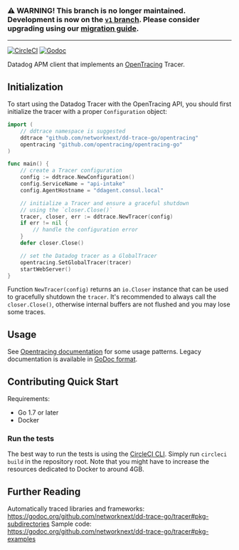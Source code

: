 ### :warning: WARNING! This branch is no longer maintained. Development is now on the [`v1` branch](https://github.com/networknext/dd-trace-go/tree/v1). Please consider upgrading using our [migration guide](https://github.com/networknext/dd-trace-go/blob/v1/MIGRATING.md).

---

[![CircleCI](https://circleci.com/gh/DataDog/dd-trace-go/tree/master.svg?style=svg)](https://circleci.com/gh/DataDog/dd-trace-go/tree/master)
[![Godoc](http://img.shields.io/badge/godoc-reference-blue.svg?style=flat)](https://godoc.org/github.com/networknext/dd-trace-go/opentracing)

Datadog APM client that implements an [OpenTracing](http://opentracing.io) Tracer.

## Initialization

To start using the Datadog Tracer with the OpenTracing API, you should first initialize the tracer with a proper `Configuration` object:

```go
import (
	// ddtrace namespace is suggested
	ddtrace "github.com/networknext/dd-trace-go/opentracing"
	opentracing "github.com/opentracing/opentracing-go"
)

func main() {
	// create a Tracer configuration
	config := ddtrace.NewConfiguration()
	config.ServiceName = "api-intake"
	config.AgentHostname = "ddagent.consul.local"

	// initialize a Tracer and ensure a graceful shutdown
	// using the `closer.Close()`
	tracer, closer, err := ddtrace.NewTracer(config)
	if err != nil {
		// handle the configuration error
	}
	defer closer.Close()

	// set the Datadog tracer as a GlobalTracer
	opentracing.SetGlobalTracer(tracer)
	startWebServer()
}
```

Function `NewTracer(config)` returns an `io.Closer` instance that can be used to gracefully shutdown the `tracer`. It's recommended to always call the `closer.Close()`, otherwise internal buffers are not flushed and you may lose some traces.

## Usage

See [Opentracing documentation](https://github.com/opentracing/opentracing-go) for some usage patterns. Legacy documentation is available in [GoDoc format](https://godoc.org/github.com/networknext/dd-trace-go/tracer).

## Contributing Quick Start

Requirements:

* Go 1.7 or later
* Docker

### Run the tests

The best way to run the tests is using the [CircleCI CLI](https://circleci.com/docs/2.0/local-jobs/). Simply run `circleci build`
in the repository root. Note that you might have to increase the resources dedicated to Docker to around 4GB.

## Further Reading

Automatically traced libraries and frameworks: https://godoc.org/github.com/networknext/dd-trace-go/tracer#pkg-subdirectories
Sample code: https://godoc.org/github.com/networknext/dd-trace-go/tracer#pkg-examples
